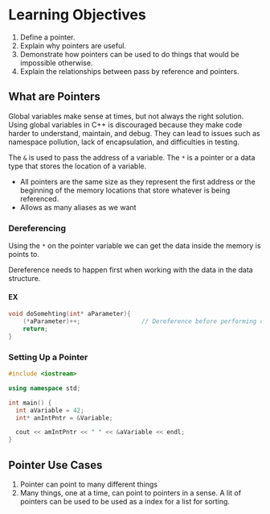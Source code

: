# Learning Objectives

1. Define a pointer.
2. Explain why pointers are useful.
3. Demonstrate how pointers can be used to do things that would be impossible otherwise.
4. Explain the relationships between pass by reference and pointers.

## What are Pointers

Global variables make sense at times, but not always the right solution. Using global variables in C++ is discouraged because they make code harder to understand, maintain, and debug. They can lead to issues such as namespace pollution, lack of encapsulation, and difficulties in testing. 

The `&` is used to pass the address of a variable. 
The `*` is a pointer or a data type that stores the location of a variable.
  - All pointers are the same size as they represent the first address or the beginning of the memory locations that store whatever is being referenced.
  - Allows as many aliases as we want

### Dereferencing 

Using the `*` on the pointer variable we can get the data inside the memory is points to. 

Dereference needs to happen first when working with the data in the data structure. 

#### EX
```cpp
void doSomehting(int* aParameter){
    (*aParameter)++;                 // Dereference before performing operation to access the data. 
    return;
}
```

### Setting Up a Pointer
```cpp
#include <iostream>

using namespace std;

int main() {
  int aVariable = 42;
  int* anIntPntr = &Variable;

  cout << amIntPntr << " " << &aVariable << endl;
}
```

## Pointer Use Cases

1. Pointer can point to many different things
2. Many things, one at a time, can point to pointers in a sense. A lit of pointers can be used to be used as a index for a list for sorting. 
